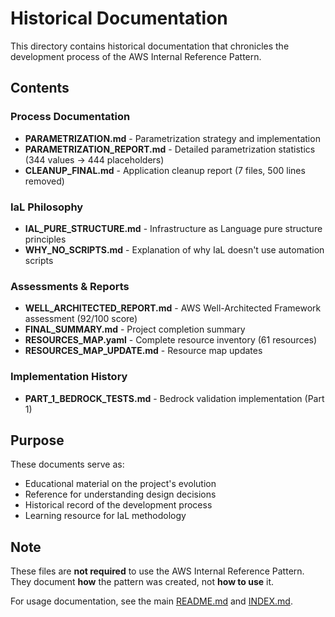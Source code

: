 # Historical Documentation

This directory contains historical documentation that chronicles the development process of the AWS Internal Reference Pattern.

## Contents

### Process Documentation

- **PARAMETRIZATION.md** - Parametrization strategy and implementation
- **PARAMETRIZATION_REPORT.md** - Detailed parametrization statistics (344 values → 444 placeholders)
- **CLEANUP_FINAL.md** - Application cleanup report (7 files, 500 lines removed)

### IaL Philosophy

- **IAL_PURE_STRUCTURE.md** - Infrastructure as Language pure structure principles
- **WHY_NO_SCRIPTS.md** - Explanation of why IaL doesn't use automation scripts

### Assessments & Reports

- **WELL_ARCHITECTED_REPORT.md** - AWS Well-Architected Framework assessment (92/100 score)
- **FINAL_SUMMARY.md** - Project completion summary
- **RESOURCES_MAP.yaml** - Complete resource inventory (61 resources)
- **RESOURCES_MAP_UPDATE.md** - Resource map updates

### Implementation History

- **PART_1_BEDROCK_TESTS.md** - Bedrock validation implementation (Part 1)

## Purpose

These documents serve as:
- Educational material on the project's evolution
- Reference for understanding design decisions
- Historical record of the development process
- Learning resource for IaL methodology

## Note

These files are **not required** to use the AWS Internal Reference Pattern. They document **how** the pattern was created, not **how to use** it.

For usage documentation, see the main [README.md](../../README.md) and [INDEX.md](../../INDEX.md).
